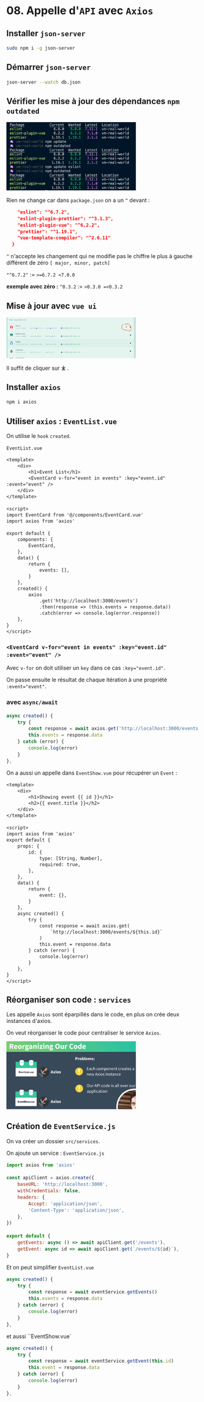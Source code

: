 # 08. Appelle d'`API` avec `Axios`

## Installer `json-server`

```bash
sudo npm i -g json-server
```



## Démarrer `json-server`

```bash
json-server --watch db.json
```



## Vérifier les mise à jour des dépendances `npm outdated`

<img src="assets/Screenshot 2020-11-06 at 16.10.55.png" alt="Screenshot 2020-11-06 at 16.10.55" style="zoom: 33%;" />

Rien ne change car dans `package.json` on a un `^` devant :

```json
	"eslint": "^6.7.2",
    "eslint-plugin-prettier": "^3.1.3",
    "eslint-plugin-vue": "^6.2.2",
    "prettier": "^1.19.1",
    "vue-template-compiler": "^2.6.11"
  }
```

`^` n'accepte les changement qui ne modifie pas le chiffre le plus à gauche différent de zéro `[ major, minor, patch]`

`"^6.7.2"` := `>=6.7.2 <7.0.0`

**exemple avec zéro :** `^0.3.2` := `>0.3.0 =<0.3.2`

## Mise à jour avec `vue ui`

<img src="assets/Screenshot 2020-11-06 at 16.16.01.png" alt="Screenshot 2020-11-06 at 16.16.01" style="zoom:33%;" />

Il suffit de cliquer sur **⤓** .

## Installer `axios`

```bash
npm i axios
```



## Utiliser `axios` :  `EventList.vue`

On utilise le `hook` `created`.

`EventList.vue`

```vue
<template>
    <div>
        <h1>Event List</h1>
        <EventCard v-for="event in events" :key="event.id" :event="event" />
    </div>
</template>

<script>
import EventCard from '@/components/EventCard.vue'
import axios from 'axios'

export default {
    components: {
        EventCard,
    },
    data() {
        return {
            events: [],
        }
    },
    created() {
        axios
            .get('http://localhost:3000/events')
            .then(response => (this.events = response.data))
            .catch(error => console.log(error.response))
    },
}
</script>
```

### `<EventCard v-for="event in events" :key="event.id" :event="event" />`

Avec `v-for` on doit utiliser un `key` dans ce cas `:key="event.id"`.

On passe ensuite le résultat de chaque itération à une propriété `:event="event"`.

### avec `async/await`

```js
async created() {
    try {
        const response = await axios.get('http://localhost:3000/events')
        this.events = response.data
    } catch (error) {
        console.log(error)
    }
},
```

On a aussi un appelle dans `EventShow.vue` pour récupérer un `Event` :

```vue
<template>
    <div>
        <h1>Showing event {{ id }}</h1>
        <h2>{{ event.title }}</h2>
    </div>
</template>

<script>
import axios from 'axios'
export default {
    props: {
        id: {
            type: [String, Number],
            required: true,
        },
    },
    data() {
        return {
            event: {},
        }
    },
    async created() {
        try {
            const response = await axios.get(
                `http://localhost:3000/events/${this.id}`
            )
            this.event = response.data
        } catch (error) {
            console.log(error)
        }
    },
}
</script>
```

## Réorganiser son code : `services`

Les appelle `Axios` sont éparpillés dans le code, en plus on crée deux instances d'axios.

On veut réorganiser le code pour centraliser le service `Axios`.

<img src="assets/Screenshot 2020-11-13 at 09.16.22.png" alt="Screenshot 2020-11-13 at 09.16.22" style="zoom:33%;" />

## Création de `EventService.js`

On va créer un dossier `src/services`.

On ajoute un service : `EventService.js`

```js
import axios from 'axios'

const apiClient = axios.create({
    baseURL: 'http://localhost:3000',
    withCredentials: false,
    headers: {
        Accept: 'application/json',
        'Content-Type': 'application/json',
    },
})

export default {
    getEvents: async () => await apiClient.get('/events'),
    getEvent: async id => await apiClient.get(`/events/${id}`),
}
```

Et on peut simplifier `EventList.vue`

```js
async created() {
    try {
        const response = await eventService.getEvents()
        this.events = response.data
    } catch (error) {
        console.log(error)
    }
},
```

et aussi ``EventShow.vue`

```js
async created() {
    try {
        const response = await eventService.getEvent(this.id)
        this.event = response.data
    } catch (error) {
        console.log(error)
    }
},
```

